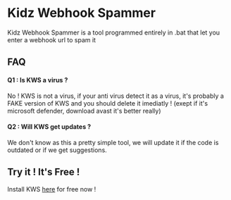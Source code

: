 
# Kidz Webhook Spammer

Kidz Webhook Spammer is a tool programmed entirely in .bat that let you enter a webhook url to spam it


## FAQ

#### Q1 : Is KWS a virus ?

No ! KWS is not a virus, if your anti virus detect it as a virus, it's probably a FAKE version of KWS and you should delete it imediatly ! (exept if it's microsoft defender, download avast it's better really)

#### Q2 : Will KWS get updates ?

We don't know as this a pretty simple tool, we will update it if the code is outdated or if we get suggestions.


## Try it ! It's Free !

Install KWS [here](https://github.com/KidzOfficial/KidzWebhookSpamer/releases) for free now !
